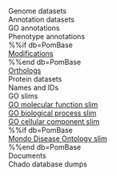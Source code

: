 <div class="left-menu-part left-menu-item"><a routerLink="/downloads/genome-datasets">Genome datasets</a></div>
<div class="left-menu-part left-menu-item"><span>Annotation datasets</span></div>
<div class="left-menu-part left-sub-menu-item"><a routerLink="/downloads/go-annotations">GO annotations</a></div>
<div class="left-menu-part left-sub-menu-item"><a routerLink="/downloads/phenotype-annotations">Phenotype annotations</a></div>
%%if db=PomBase
<div class="left-menu-part left-sub-menu-item"><a href="https://www.pombase.org/data/annotations/modifications/">Modifications</a></div>
%%end db=PomBase
<div class="left-menu-part left-sub-menu-item"><a href="${base_url}/data/orthologs/">Orthologs</a></div>
<div class="left-menu-part left-menu-item"><a routerLink="/downloads/protein-datasets">Protein datasets</a></div>
<div class="left-menu-part left-menu-item"><a routerLink="/downloads/names-and-identifiers">Names and IDs</a></div>
<div class="left-menu-part left-menu-item"><span>GO slims</span></div>
<div class="left-menu-part left-sub-menu-item"><a href="${base_url}/data/releases/latest/misc/mf_goslim_${species}_ids_and_names.tsv">GO molecular function slim</a></div>
<div class="left-menu-part left-sub-menu-item"><a href="${base_url}/data/releases/latest/misc/bp_goslim_${species}_ids_and_names.tsv">GO biological process slim</a></div>
<div class="left-menu-part left-sub-menu-item"><a href="${base_url}/data/releases/latest/misc/cc_goslim_${species}_ids_and_names.tsv">GO cellular component slim</a></div>
%%if db=PomBase
<div class="left-menu-part left-menu-item"><a href="https://www.pombase.org/releases/latest/misc/pombe_mondo_slim_ids_and_names.tsv">Mondo Disease Ontology slim</a></div>
%%end db=PomBase
<div class="left-menu-part left-menu-item"><a routerLink="/documents">Documents</a></div>
<div class="left-menu-part left-menu-item"><a routerLink="/downloads/chado-database-dumps">Chado database dumps</a></div>
